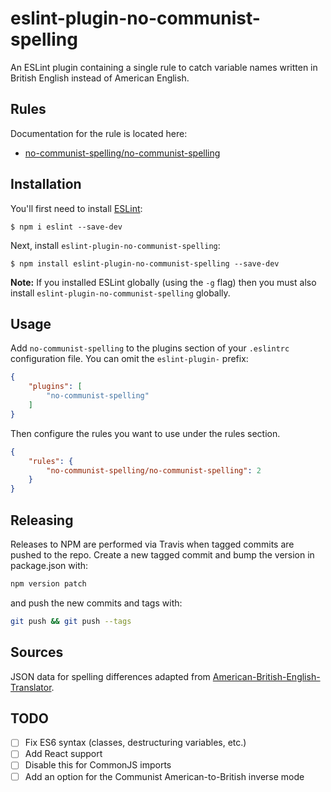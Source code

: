 # eslint-plugin-no-communist-spelling

An ESLint plugin containing a single rule to catch variable names written in British English instead of American English.

## Rules

Documentation for the rule is located here:

- [no-communist-spelling/no-communist-spelling](https://github.com/dprgarner/eslint-plugin-no-communist-spelling/tree/master/docs/rules/no-communist-spelling.md)

## Installation

You'll first need to install [ESLint](http://eslint.org):

```
$ npm i eslint --save-dev
```

Next, install `eslint-plugin-no-communist-spelling`:

```
$ npm install eslint-plugin-no-communist-spelling --save-dev
```

**Note:** If you installed ESLint globally (using the `-g` flag) then you must also install `eslint-plugin-no-communist-spelling` globally.

## Usage

Add `no-communist-spelling` to the plugins section of your `.eslintrc` configuration file. You can omit the `eslint-plugin-` prefix:

```json
{
    "plugins": [
        "no-communist-spelling"
    ]
}
```


Then configure the rules you want to use under the rules section.

```json
{
    "rules": {
        "no-communist-spelling/no-communist-spelling": 2
    }
}
```

## Releasing

Releases to NPM are performed via Travis when tagged commits are pushed to the
repo. Create a new tagged commit and bump the version in package.json with:

```bash
npm version patch
```

and push the new commits and tags with:

```bash
git push && git push --tags
```

## Sources

JSON data for spelling differences adapted from [American-British-English-Translator][translator].

[translator]: https://github.com/hyperreality/American-British-English-Translator

## TODO

- [ ] Fix ES6 syntax (classes, destructuring variables, etc.)
- [ ] Add React support
- [ ] Disable this for CommonJS imports
- [ ] Add an option for the Communist American-to-British inverse mode
